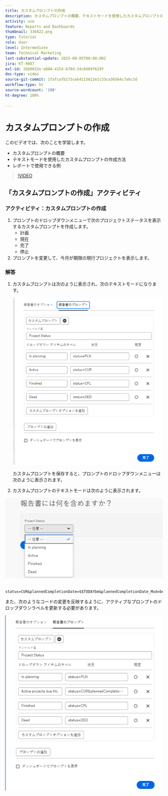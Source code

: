 ```yaml
---
title: カスタムプロンプトの作成
description: カスタムプロンプトの概要、テキストモードを使用したカスタムプロンプトの作成方法、および Workfront でのレポートで使用できる例について説明します。
activity: use
feature: Reports and Dashboards
thumbnail: 336822.png
type: Tutorial
role: User
level: Intermediate
team: Technical Marketing
last-substantial-update: 2025-08-05T00:00:00Z
jira: KT-9087
exl-id: 1bb0832e-e888-4154-b78d-24c6d69f629f
doc-type: video
source-git-commit: 1fafcafb173ceb4115612e1c33ca36564c7a6c3d
workflow-type: ht
source-wordcount: '198'
ht-degree: 100%

---
```


# カスタムプロンプトの作成

このビデオでは、次のことを学習します。

* カスタムプロンプトの概要
* テキストモードを使用したカスタムプロンプトの作成方法
* レポートで使用できる例

>[!VIDEO](https://video.tv.adobe.com/v/3412692/?quality=12&learn=on&captions=jpn)

## 「カスタムプロンプトの作成」アクティビティ


### アクティビティ：カスタムプロンプトの作成

1. プロンプトのドロップダウンメニューで次のプロジェクトステータスを表示するカスタムプロンプトを作成します。
   * 計画
   * 現在
   * 完了
   * 停止
1. プロンプトを変更して、今月が期限の現行プロジェクトを表示します。

### 解答

1. カスタムプロンプトは次のように表示され、次のテキストモードになります。

   ![テキストモードで新しいフィルターを作成する画面の画像](assets/cp-01.png)

   カスタムプロンプトを保存すると、プロンプトのドロップダウンメニューは次のように表示されます。

1. カスタムプロンプトのテキストモードは次のように表示されます。

![テキストモードで新しいフィルターを作成する画面の画像](assets/cp-02.png)

```
   status=CUR&plannedCompletionDate=$$TODAYbm&plannedCompletionDate_Mod=between&plannedCompletionDate_Range=$$TODAYem 
```

また、次のようなコードの変更を反映するように、アクティブなプロンプトのドロップダウンラベルを更新する必要があります。

![テキストモードで新しいフィルターを作成する画面の画像](assets/cp-02a.png)
